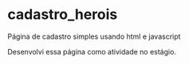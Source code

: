 # cadastro_herois
Página de cadastro simples usando html e javascript

Desenvolvi essa página como atividade no estágio.
